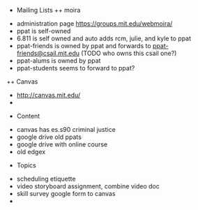 + Mailing Lists
++ moira
- administration page https://groups.mit.edu/webmoira/
- ppat is self-owned
- 6.811 is self owned and auto adds rcm, julie, and kyle to ppat
- ppat-friends is owned by ppat and forwards to ppat-friends@csail.mit.edu (TODO who owns this csail one?)
- ppat-alums is owned by ppat
- ppat-students seems to forward to ppat?

++ Canvas
- http://canvas.mit.edu/
- 


+ Content

- canvas has es.s90 criminal justice
- google drive old ppats
- google drive with online course
- old edgex

+ Topics
- scheduling etiquette
- video storyboard assignment, combine video doc
- skill survey google form to canvas
- 
